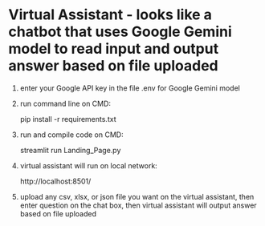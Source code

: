 # Virtual Assistant  - looks like a chatbot that uses Google Gemini model to read input and output answer based on file uploaded

1. enter your Google API key in the file .env for Google Gemini model

2. run command line on CMD:

   pip install -r requirements.txt

3. run and compile code on CMD:

   streamlit run Landing_Page.py

4. virtual assistant will run on local network:

   http://localhost:8501/

5. upload any csv, xlsx, or json file you want on the virtual assistant, then enter question on the chat box, then virtual assistant will output answer based on file uploaded
